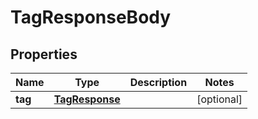 

# TagResponseBody


## Properties

| Name | Type | Description | Notes |
|------------ | ------------- | ------------- | -------------|
|**tag** | [**TagResponse**](TagResponse.md) |  |  [optional] |



